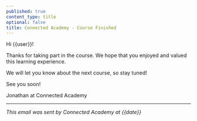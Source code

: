 ```yaml
---
published: true
content_type: title
optional: false
title: Connected Academy - Course Finished
---
```

Hi {{user}}!

Thanks for taking part in the course. We hope that you enjoyed and valued this learning experience.

We will let you know about the next course, so stay tuned!

See you soon!

Jonathan at Connected Academy

----
_This email was sent by Connected Academy at {{date}}_